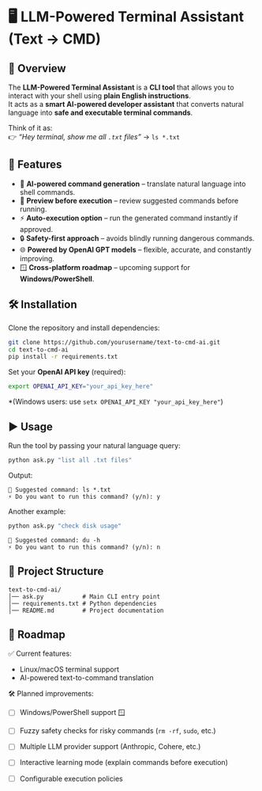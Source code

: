 # 🖥️ LLM-Powered Terminal Assistant (Text → CMD)

## 🌟 Overview

The **LLM-Powered Terminal Assistant** is a **CLI tool** that allows you to interact with your shell using **plain English instructions**.  
It acts as a **smart AI-powered developer assistant** that converts natural language into **safe and executable terminal commands**.

Think of it as:  
👉 *“Hey terminal, show me all `.txt` files”* → `ls *.txt`  



## 🎯 Features

- 🤖 **AI-powered command generation** – translate natural language into shell commands.  
- 📝 **Preview before execution** – review suggested commands before running.  
- ⚡ **Auto-execution option** – run the generated command instantly if approved.  
- 🔒 **Safety-first approach** – avoids blindly running dangerous commands.  
- 🌐 **Powered by OpenAI GPT models** – flexible, accurate, and constantly improving.  
- 🪟 **Cross-platform roadmap** – upcoming support for **Windows/PowerShell**.  



## 🛠️ Installation

Clone the repository and install dependencies:

```bash
git clone https://github.com/yourusername/text-to-cmd-ai.git
cd text-to-cmd-ai
pip install -r requirements.txt
```

Set your **OpenAI API key** (required):

```bash
export OPENAI_API_KEY="your_api_key_here"
```

*(Windows users: use `setx OPENAI_API_KEY "your_api_key_here"`)  



## ▶️ Usage

Run the tool by passing your natural language query:

```bash
python ask.py "list all .txt files"
```

Output:

```
🤖 Suggested command: ls *.txt
⚡ Do you want to run this command? (y/n): y
```

Another example:

```bash
python ask.py "check disk usage"
```

```
🤖 Suggested command: du -h
⚡ Do you want to run this command? (y/n): n
```



## 📂 Project Structure

```
text-to-cmd-ai/
│── ask.py           # Main CLI entry point
│── requirements.txt # Python dependencies
│── README.md        # Project documentation
```



## 🚀 Roadmap

✅ Current features:  
- Linux/macOS terminal support  
- AI-powered text-to-command translation  

🛠 Planned improvements:  
- [ ] Windows/PowerShell support 🪟  
- [ ] Fuzzy safety checks for risky commands (`rm -rf`, `sudo`, etc.)  
- [ ] Multiple LLM provider support (Anthropic, Cohere, etc.)  
- [ ] Interactive learning mode (explain commands before execution)  
- [ ] Configurable execution policies  

